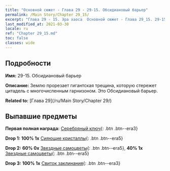 ```yaml
---
title: "Основной сюжет - Глава 29 - 29-15. Обсидиановый барьер"
permalink: /Main Story/Chapter 29_15/
excerpt: "Глава 29 - 15. Эра хаоса  Основной сюжет - Глава 29_15. 29-15. Обсидиановый барьер"
last_modified_at: 2021-03-30
locale: ru
ref: "Chapter 29_15.md"
toc: false
classes: wide
---
```


## Подробности

 **Имя:** 29-15. Обсидиановый барьер

 **Описание:** Землю прорезает гигантская трещина, которую стережет цитадель с многочисленным гарнизоном. Это Обсидиановый барьер.

 **Related to:** [Глава 29](/ru/Main Story/Chapter 29/)

## Выпавшие предметы

 **Первая полная награда:** [Серебряный ключ](/ru/Items/con_693/){: .btn .btn--era3}

 **Drop 1:** **100% 1x** [Сияющие кристаллы](/ru/Items/mat_101/){: .btn .btn--era5}

 **Drop 2:** **60% 0x** [Звездные самоцветы](/ru/Items/mat_93/){: .btn .btn--era5}, **40% 1x** [Звездные самоцветы](/ru/Items/mat_93/){: .btn .btn--era5}

 **Drop 3:** **100% 1x** [Свиток заклинания](/ru/Items/con_694/){: .btn .btn--era3}

